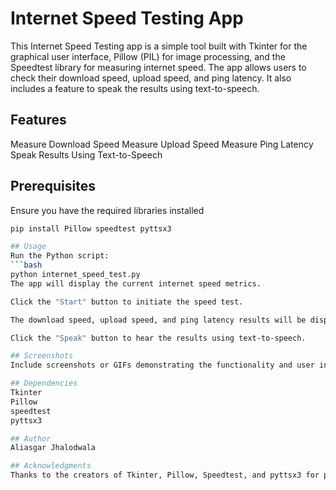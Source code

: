 # Internet Speed Testing App

This Internet Speed Testing app is a simple tool built with Tkinter for the graphical user interface, Pillow (PIL) for image processing, and the Speedtest library for measuring internet speed. The app allows users to check their download speed, upload speed, and ping latency. It also includes a feature to speak the results using text-to-speech.

## Features
Measure Download Speed
Measure Upload Speed
Measure Ping Latency
Speak Results Using Text-to-Speech

## Prerequisites
Ensure you have the required libraries installed
```bash
pip install Pillow speedtest pyttsx3

## Usage
Run the Python script:
```bash
python internet_speed_test.py
The app will display the current internet speed metrics.

Click the "Start" button to initiate the speed test.

The download speed, upload speed, and ping latency results will be displayed.

Click the "Speak" button to hear the results using text-to-speech.

## Screenshots
Include screenshots or GIFs demonstrating the functionality and user interface of your app.

## Dependencies
Tkinter
Pillow
speedtest
pyttsx3

## Author
Aliasgar Jhalodwala

## Acknowledgments
Thanks to the creators of Tkinter, Pillow, Speedtest, and pyttsx3 for providing useful libraries.
